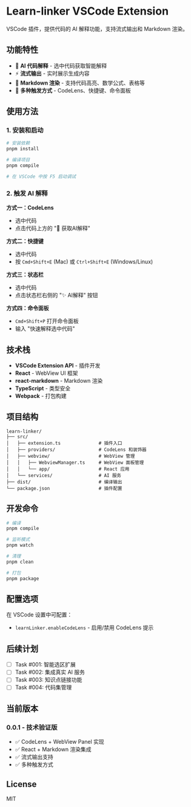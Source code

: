 # Learn-linker VSCode Extension

VSCode 插件，提供代码的 AI 解释功能，支持流式输出和 Markdown 渲染。

## 功能特性

- 🤖 **AI 代码解释** - 选中代码获取智能解释
- ⚡ **流式输出** - 实时展示生成内容
- 📝 **Markdown 渲染** - 支持代码高亮、数学公式、表格等
- 🎯 **多种触发方式** - CodeLens、快捷键、命令面板

## 使用方法

### 1. 安装和启动

```bash
# 安装依赖
pnpm install

# 编译项目
pnpm compile

# 在 VSCode 中按 F5 启动调试
```

### 2. 触发 AI 解释

**方式一：CodeLens**
- 选中代码
- 点击代码上方的 "🤖 获取AI解释"

**方式二：快捷键**
- 选中代码
- 按 `Cmd+Shift+E` (Mac) 或 `Ctrl+Shift+E` (Windows/Linux)

**方式三：状态栏**
- 选中代码
- 点击状态栏右侧的 "✨ AI解释" 按钮

**方式四：命令面板**
- `Cmd+Shift+P` 打开命令面板
- 输入 "快速解释选中代码"

## 技术栈

- **VSCode Extension API** - 插件开发
- **React** - WebView UI 框架
- **react-markdown** - Markdown 渲染
- **TypeScript** - 类型安全
- **Webpack** - 打包构建

## 项目结构

```
learn-linker/
├── src/
│   ├── extension.ts              # 插件入口
│   ├── providers/                # CodeLens 和装饰器
│   ├── webview/                  # WebView 管理
│   │   ├── WebviewManager.ts     # WebView 面板管理
│   │   └── app/                  # React 应用
│   └── services/                 # AI 服务
├── dist/                         # 编译输出
└── package.json                  # 插件配置
```

## 开发命令

```bash
# 编译
pnpm compile

# 监听模式
pnpm watch

# 清理
pnpm clean

# 打包
pnpm package
```

## 配置选项

在 VSCode 设置中可配置：
- `learnLinker.enableCodeLens` - 启用/禁用 CodeLens 提示

## 后续计划

- [ ] Task #001: 智能选区扩展
- [ ] Task #002: 集成真实 AI 服务
- [ ] Task #003: 知识点链接功能
- [ ] Task #004: 代码集管理

## 当前版本

### 0.0.1 - 技术验证版

- ✅ CodeLens + WebView Panel 实现
- ✅ React + Markdown 渲染集成
- ✅ 流式输出支持
- ✅ 多种触发方式

## License

MIT
